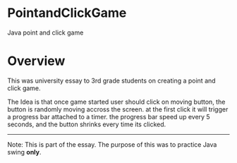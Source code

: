 # PointandClickGame
Java point and click game


# Overview

This was university essay to 3rd grade students on creating a point and click game.

The Idea is that once game started user should click on moving button, the button is randomly moving accross the screen. at the first click it will trigger a progress bar attached to a timer.
the progress bar speed up every 5 seconds, and the button shrinks every time its clicked.

***

Note: This is part of the essay. The purpose of this was to practice Java swing **only**.  
